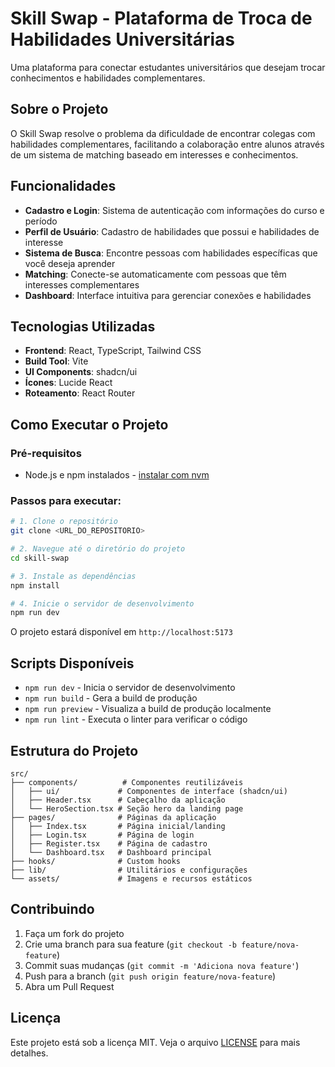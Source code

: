 # Skill Swap - Plataforma de Troca de Habilidades Universitárias

Uma plataforma para conectar estudantes universitários que desejam trocar conhecimentos e habilidades complementares.

## Sobre o Projeto

O Skill Swap resolve o problema da dificuldade de encontrar colegas com habilidades complementares, facilitando a colaboração entre alunos através de um sistema de matching baseado em interesses e conhecimentos.

## Funcionalidades

- **Cadastro e Login**: Sistema de autenticação com informações do curso e período
- **Perfil de Usuário**: Cadastro de habilidades que possui e habilidades de interesse
- **Sistema de Busca**: Encontre pessoas com habilidades específicas que você deseja aprender
- **Matching**: Conecte-se automaticamente com pessoas que têm interesses complementares
- **Dashboard**: Interface intuitiva para gerenciar conexões e habilidades

## Tecnologias Utilizadas

- **Frontend**: React, TypeScript, Tailwind CSS
- **Build Tool**: Vite
- **UI Components**: shadcn/ui
- **Ícones**: Lucide React
- **Roteamento**: React Router

## Como Executar o Projeto

### Pré-requisitos

- Node.js e npm instalados - [instalar com nvm](https://github.com/nvm-sh/nvm#installing-and-updating)

### Passos para executar:

```sh
# 1. Clone o repositório
git clone <URL_DO_REPOSITORIO>

# 2. Navegue até o diretório do projeto
cd skill-swap

# 3. Instale as dependências
npm install

# 4. Inicie o servidor de desenvolvimento
npm run dev
```

O projeto estará disponível em `http://localhost:5173`

## Scripts Disponíveis

- `npm run dev` - Inicia o servidor de desenvolvimento
- `npm run build` - Gera a build de produção
- `npm run preview` - Visualiza a build de produção localmente
- `npm run lint` - Executa o linter para verificar o código

## Estrutura do Projeto

```
src/
├── components/          # Componentes reutilizáveis
│   ├── ui/             # Componentes de interface (shadcn/ui)
│   ├── Header.tsx      # Cabeçalho da aplicação
│   └── HeroSection.tsx # Seção hero da landing page
├── pages/              # Páginas da aplicação
│   ├── Index.tsx       # Página inicial/landing
│   ├── Login.tsx       # Página de login
│   ├── Register.tsx    # Página de cadastro
│   └── Dashboard.tsx   # Dashboard principal
├── hooks/              # Custom hooks
├── lib/                # Utilitários e configurações
└── assets/             # Imagens e recursos estáticos
```

## Contribuindo

1. Faça um fork do projeto
2. Crie uma branch para sua feature (`git checkout -b feature/nova-feature`)
3. Commit suas mudanças (`git commit -m 'Adiciona nova feature'`)
4. Push para a branch (`git push origin feature/nova-feature`)
5. Abra um Pull Request

## Licença

Este projeto está sob a licença MIT. Veja o arquivo [LICENSE](LICENSE) para mais detalhes.